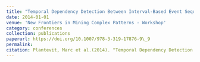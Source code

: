 ```yaml
---
title: "Temporal Dependency Detection Between Interval-Based Event Sequences"
date: 2014-01-01
venue: 'New Frontiers in Mining Complex Patterns - Workshop'
category: conferences
collection: publications
paperurl: https://doi.org/10.1007/978-3-319-17876-9\_9
permalink: 
citation: Plantevit, Marc et al.(2014). "Temporal Dependency Detection Between Interval-Based Event Sequences". New Frontiers in Mining Complex Patterns - Workshop.
---
```

